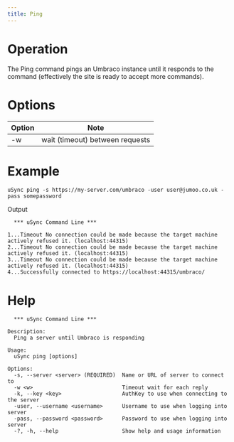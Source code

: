 ```yaml
---
title: Ping
---
```


# Operation
The Ping command pings an Umbraco instance until it responds to the command (effectively the site is ready to accept more commands).

# Options
|Option|Note
|-|-|
-w | wait (timeout) between requests

# Example 
```
uSync ping -s https://my-server.com/umbraco -user user@jumoo.co.uk -pass somepassword 
```

Output
```
  *** uSync Command Line ***

1...Timeout No connection could be made because the target machine actively refused it. (localhost:44315)
2...Timeout No connection could be made because the target machine actively refused it. (localhost:44315)
3...Timeout No connection could be made because the target machine actively refused it. (localhost:44315)
4...Successfully connected to https://localhost:44315/umbraco/
```

# Help

```
  *** uSync Command Line ***

Description:
  Ping a server until Umbraco is responding

Usage:
  uSync ping [options]

Options:
  -s, --server <server> (REQUIRED)  Name or URL of server to connect to
  -w <w>                            Timeout wait for each reply
  -k, --key <key>                   AuthKey to use when connecting to the server
  -user, --username <username>      Username to use when logging into server
  -pass, --password <password>      Password to use when logging into server
  -?, -h, --help                    Show help and usage information
```
